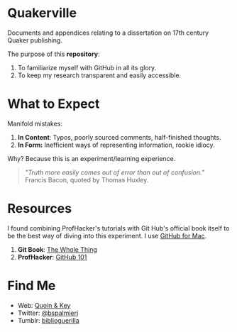 Quakerville
===========

Documents and appendices relating to a dissertation on 17th century Quaker publishing.

The purpose of this **repository**:
  1. To familiarize myself with GitHub in all its glory.
  2. To keep my research transparent and easily accessible.
  
What to Expect
==============

Manifold mistakes:
  1. **In Content**: Typos, poorly sourced comments, half-finished thoughts.
  2. **In Form:** Inefficient ways of representing information, rookie idiocy.
  
Why? Because this is an experiment/learning experience.

> *"Truth more easily comes out of error than out of confusion."*   
Francis Bacon, quoted by Thomas Huxley.

Resources
=========

I found combining ProfHacker's tutorials with Git Hub's official book itself to be the best way of diving into this experiment.
I use [GitHub for Mac](http://mac.github.com).

1. **Git Book**: [The Whole Thing](http://git-scm.com/book)
2. **ProfHacker**: [GitHub 101](http://chronicle.com/blogs/profhacker/tag/github101)


Find Me
=======

- Web: [Quoin & Key](http://quoinandkey.com)
- Twitter: [@bspalmieri](https://twitter.com/bspalmieri)
- Tumblr: [biblioguerilla](http://biblioguerilla.tumblr.com)
